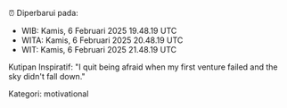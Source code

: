 ⏰ Diperbarui pada:
- WIB: Kamis, 6 Februari 2025 19.48.19 UTC
- WITA: Kamis, 6 Februari 2025 20.48.19 UTC
- WIT: Kamis, 6 Februari 2025 21.48.19 UTC

Kutipan Inspiratif:
"I quit being afraid when my first venture failed and the sky didn't fall down."


Kategori: motivational

